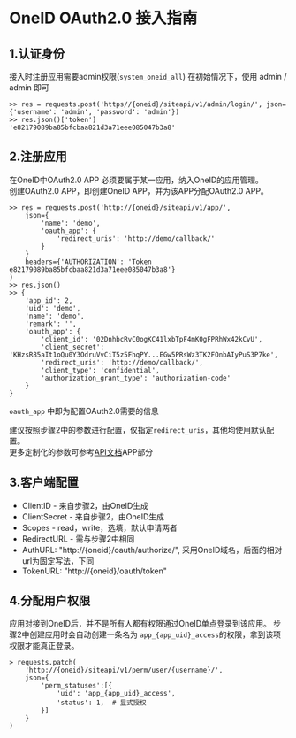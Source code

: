 # OneID OAuth2.0 接入指南

## 1.认证身份
接入时注册应用需要admin权限(`system_oneid_all`)
在初始情况下，使用 admin / admin 即可

```
>> res = requests.post('https//{oneid}/siteapi/v1/admin/login/', json={'username': 'admin', 'password': 'admin'})
>> res.json()['token']
'e82179089ba85bfcbaa821d3a71eee085047b3a8'
```

## 2.注册应用
在OneID中OAuth2.0 APP 必须要属于某一应用，纳入OneID的应用管理。  
创建OAuth2.0 APP，即创建OneID APP，并为该APP分配OAuth2.0 APP。  

```
>> res = requests.post('http://{oneid}/siteapi/v1/app/',
    json={
        'name': 'demo',
        'oauth_app': {
            'redirect_uris': 'http://demo/callback/'
        }
    }
    headers={'AUTHORIZATION': 'Token e82179089ba85bfcbaa821d3a71eee085047b3a8'}
)
>> res.json()
>> {
    'app_id': 2,
    'uid': 'demo',
    'name': 'demo',
    'remark': '',
    'oauth_app': {
        'client_id': '02DnhbcRvC0ogKC41lxbTpF4mK0gFPRhWx42kCvU',
        'client_secret': 'KHzsR85aIt1oQu0Y3OdruVvCiT5z5FhqPY...EGw5PRsWz3TK2FOnbAIyPuS3P7ke',
        'redirect_uris': 'http://demo/callback/',
        'client_type': 'confidential',
        'authorization_grant_type': 'authorization-code'
    }
}
```

`oauth_app` 中即为配置OAuth2.0需要的信息

建议按照步骤2中的参数进行配置，仅指定`redirect_uris`，其他均使用默认配置。  
更多定制化的参数可参考[API文档](https://github.com/rockl2e/oneid/blob/master/siteapi/v1/blueprint.md)APP部分

## 3.客户端配置
- ClientID - 来自步骤2，由OneID生成
- ClientSecret - 来自步骤2，由OneID生成
- Scopes - read，write，选填，默认申请两者
- RedirectURL - 需与步骤2中相同
- AuthURL:  "http://{oneid}/oauth/authorize/", 采用OneID域名，后面的相对url为固定写法，下同
- TokenURL: "http://{oneid}/oauth/token"

## 4.分配用户权限
应用对接到OneID后，并不是所有人都有权限通过OneID单点登录到该应用。
步骤2中创建应用时会自动创建一条名为 `app_{app_uid}_access`的权限，拿到该项权限才能真正登录。
```
> requests.patch(
    'http://{oneid}/siteapi/v1/perm/user/{username}/',
    json={
        'perm_statuses':[{
            'uid': 'app_{app_uid}_access',
            'status': 1,  # 显式授权
        }]
    }
)
```
